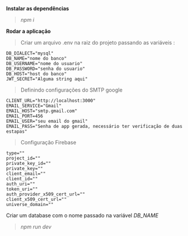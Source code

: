 **Instalar as dependências**

> _npm i_

**Rodar a aplicação**

> Criar um arquivo .env na raiz do projeto passando as variáveis :
```
DB_DIALECT="mysql"
DB_NAME="nome do banco"
DB_USERNAME="nome do usuario"
DB_PASSWORD="senha do usuario"
DB_HOST="host do banco"
JWT_SECRET="Alguma string aqui"
```

> Definindo configurações do SMTP google
```
CLIENT_URL="http://localhost:3000"
EMAIL_SERVICE="Gmail"
EMAIL_HOST="smtp.gmail.com"
EMAIL_PORT=456
EMAIL_USER="seu email do gmail"
EMAIL_PASS="Senha de app gerada, necessário ter verificação de duas estapas"
```

> Configuração Firebase 
```
type=""
project_id=""
private_key_id=""
private_key=""
client_email=""
client_id=""
auth_uri=""
token_uri=""
auth_provider_x509_cert_url=""
client_x509_cert_url=""
universe_domain=""
```

Criar um database com o nome passado na variável _DB_NAME_

> _npm run dev_

